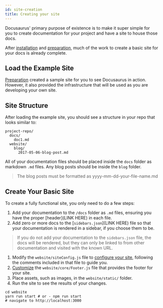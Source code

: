 ```yaml
---
id: site-creation
title: Creating your site
---
```


Docusaurus' primary purpose of existence is to make it super simple for you to create documentation for your project and have a site to house those docs.

After [installation](./getting-started-installation.md) and [preparation](./getting-started-preparation.md), much of the work to create a basic site for your docs is already complete.

## Load the Example Site

[Preparation](./getting-started-preparation.md) created a sample site for you to see Docusaurus in action. However, it also provided the infrastructure that will be used as you are developing your own site.

## Site Structure

After loading the example site, you should see a structure in your repo that looks similar to:

```
project-repo/
  docs/
    doc1.md
  website/
    blog/
      2017-05-06-blog-post.md
```

All of your documentation files should be placed inside the `docs` folder as markdown `.md` files. Any blog posts should be inside the `blog` folder.

> The blog posts must be formatted as yyyy-mm-dd-your-file-name.md

## Create Your Basic Site

To create a fully functional site, you only need to do a few steps:

1. Add your documentation to the `/docs` folder as `.md` files, ensuring you have the proper [header](LINK HERE) in each file.
1. Add zero or more docs to the [`sidebars.json`](LINK HERE) file so that your documentation is rendered in a sidebar, if you choose them to be.

  > If you do not add your documentation to the `sidebars.json` file, the docs will be rendered, but they can only be linked to from other documentation and visited with the known URL.

1. Modify the `website/siteConfig.js` file to [configure your site](LINK_HERE), following the comments included in that file to guide you.
1. [Customize](LINK_HERE_TO_CUSTOMIZATION) the `website/core/Footer.js` file that provides the footer for your site.
1. Place assets, such as images, in the `website/static/` folder.
1. Run the site to see the results of your changes.  

  ```
  cd website
  yarn run start # or - npm run start
  # navigate to http://localhost:3000
  ```
